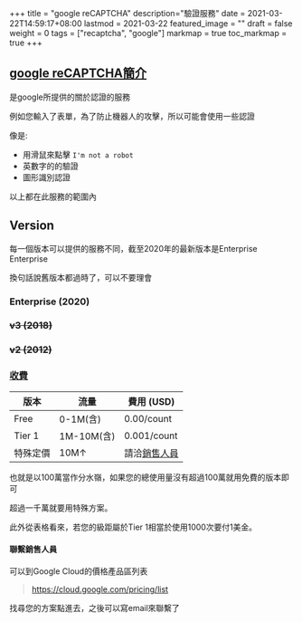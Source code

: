 +++
title = "google reCAPTCHA"
description="驗證服務"
date = 2021-03-22T14:59:17+08:00
lastmod = 2021-03-22
featured_image = ""
draft = false
weight = 0
tags = ["recaptcha", "google"]
markmap = true
toc_markmap = true
+++

## [google reCAPTCHA簡介](https://www.google.com/recaptcha/about/)

是google所提供的關於認證的服務


例如您輸入了表單，為了防止機器人的攻擊，所以可能會使用一些認證

像是:

- 用滑鼠來點擊 ``I'm not a robot``
- 英數字的的驗證
- 圖形識別認證

以上都在此服務的範圍內

## Version

每一個版本可以提供的服務不同，截至2020年的最新版本是Enterprise Enterprise

換句話說舊版本都過時了，可以不要理會

### Enterprise (2020)

### ~~v3 (2018)~~

### ~~v2 (2012)~~

### [收費](https://cloud.google.com/recaptcha-enterprise/pricing)

| 版本 | 流量 | 費用 (USD) |
| ---- | ---- | ---- |
Free | 0-1M(含) | 0.00/count
Tier 1 | 1M-10M(含) | 0.001/count
特殊定價 | 10M↑ | 請洽[銷售人員](https://cloud.google.com/contact)

也就是以100萬當作分水嶺，如果您的總使用量沒有超過100萬就用免費的版本即可

超過一千萬就要用特殊方案。

此外從表格看來，若您的級距屬於Tier 1相當於使用1000次要付1美金。

#### 聯繫銷售人員

可以到Google Cloud的價格產品區列表

> https://cloud.google.com/pricing/list

找尋您的方案點進去，之後可以寫email來聯繫了
